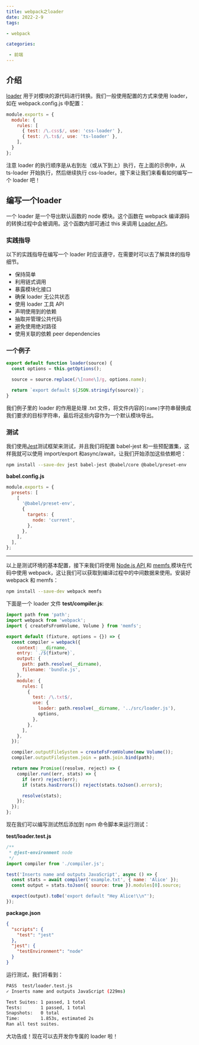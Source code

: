 ```yaml
---
title: webpack之loader
date: 2022-2-9
tags: 

- webpack

categories:

 - 前端
---
```


## 介绍

[loader](https://webpack.docschina.org/contribute/writing-a-loader/) 用于对模块的源代码进行转换。我们一般使用配置的方式来使用 loader，如在 webpack.config.js 中配置：

```js
module.exports = {
  module: {
    rules: [
      { test: /\.css$/, use: 'css-loader' },
      { test: /\.ts$/, use: 'ts-loader' },
    ],
  }
};
```

注意 loader 的执行顺序是从右到左（或从下到上）执行，在上面的示例中，从 ts-loader 开始执行，然后继续执行 css-loader。接下来让我们来看看如何编写一个 loader 吧！

## 编写一个loader

一个 loader 是一个导出默认函数的 node 模块。这个函数在 webpack 编译源码的转换过程中会被调用。这个函数内部可通过 this 来调用 [Loader API](https://webpack.docschina.org/api/loaders/)。

### 实践指导

以下的实践指导在编写一个 loader 时应该遵守，在需要时可以去了解具体的指导细节。

- 保持简单
- 利用链式调用
- 暴露模块化接口
- 确保 loader 无公共状态
- 使用 loader 工具 API
- 声明使用到的依赖
- 抽取并管理公共代码
- 避免使用绝对路径
- 使用关联的依赖 peer dependencies



### 一个例子

```js
export default function loader(source) {
  const options = this.getOptions();

  source = source.replace(/\[name\]/g, options.name);

  return `export default ${JSON.stringify(source)}`;
}
```

我们例子里的 loader 的作用是处理 .txt 文件，将文件内容的`[name]`字符串替换成我们要求的目标字符串，最后将这些内容作为一个默认模块导出。

### 测试

我们使用[Jest](https://jestjs.io/)测试框架来测试，并且我们将配置 babel-jest 和一些预配置集，这样我就可以使用 import/export 和async/await，让我们开始添加这些依赖吧：

```bash
npm install --save-dev jest babel-jest @babel/core @babel/preset-env
```

**babel.config.js**

```js
module.exports = {
  presets: [
    [
      '@babel/preset-env',
      {
        targets: {
          node: 'current',
        },
      },
    ],
  ],
};
```

---

以上是测试环境的基本配置，接下来我们将使用 [Node.js API ](https://webpack.docschina.org/api/node)和 [memfs ](https://github.com/streamich/memfs)模块在代码中使用 webpack，这让我们可以获取到编译过程中的中间数据来使用。安装好 webpack 和 memfs：

```bash
npm install --save-dev webpack memfs
```

下面是一个 loader 文件 **test/compiler.js**:

```js
import path from 'path';
import webpack from 'webpack';
import { createFsFromVolume, Volume } from 'memfs';

export default (fixture, options = {}) => {
  const compiler = webpack({
    context: __dirname,
    entry: `./${fixture}`,
    output: {
      path: path.resolve(__dirname),
      filename: 'bundle.js',
    },
    module: {
      rules: [
        {
          test: /\.txt$/,
          use: {
            loader: path.resolve(__dirname, '../src/loader.js'),
            options,
          },
        },
      ],
    },
  });

  compiler.outputFileSystem = createFsFromVolume(new Volume());
  compiler.outputFileSystem.join = path.join.bind(path);

  return new Promise((resolve, reject) => {
    compiler.run((err, stats) => {
      if (err) reject(err);
      if (stats.hasErrors()) reject(stats.toJson().errors);

      resolve(stats);
    });
  });
};
```

现在我们可以编写测试然后添加到 npm 命令脚本来运行测试：

**test/loader.test.js**

```js
/**
 * @jest-environment node
 */
import compiler from './compiler.js';

test('Inserts name and outputs JavaScript', async () => {
  const stats = await compiler('example.txt', { name: 'Alice' });
  const output = stats.toJson({ source: true }).modules[0].source;

  expect(output).toBe('export default "Hey Alice!\\n"');
});
```

**package.json**

```json
{
  "scripts": {
    "test": "jest"
  },
  "jest": {
    "testEnvironment": "node"
  }
}
```

运行测试，我们将看到：

```bash
PASS  test/loader.test.js
✓ Inserts name and outputs JavaScript (229ms)

Test Suites: 1 passed, 1 total
Tests:       1 passed, 1 total
Snapshots:   0 total
Time:        1.853s, estimated 2s
Ran all test suites.
```

大功告成！现在可以去开发你专属的 loader 啦！







